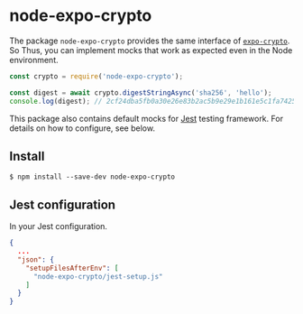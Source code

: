 # node-expo-crypto

The package `node-expo-crypto` provides the same interface of [`expo-crypto`](https://docs.expo.io/versions/latest/sdk/crypto/). So Thus, you can implement mocks that work as expected even in the Node environment.

```typescript
const crypto = require('node-expo-crypto');

const digest = await crypto.digestStringAsync('sha256', 'hello');
console.log(digest); // 2cf24dba5fb0a30e26e83b2ac5b9e29e1b161e5c1fa7425e73043362938b9824
```

This package also contains default mocks for [Jest](https://jestjs.io/) testing framework. For details on how to configure, see below.

## Install

```
$ npm install --save-dev node-expo-crypto
```

## Jest configuration

In your Jest configuration.

```json
{
  ...
  "json": {
    "setupFilesAfterEnv": [
      "node-expo-crypto/jest-setup.js"
    ]
  }
}
```
